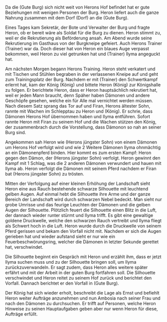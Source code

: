 Da die (Gute Burg) sich nicht weit von Herons Hof befindet hat er gute Beziehungen mit wenigen Personen der Burg.
Heron liefert auch die ganze Nahrung zusammen mit dem Dorf (Dorf) an die (Gute Burg).

Eines Tages kam Sekretär, der Bote und Verwalter der Burg und fragte Heron, ob er bereit wäre als Soldat für die Burg zu dienen.
Heron stimmt zu, weil er die Rekrutierung als Beförderung ansah.
Am Abend wurde seine Rekrutierung im Gasthaus von der Burgkneipe gefeiert.
Auch Herons Trainer (Trainer) war da. Doch dieser hat von Heron ein blaues Auge verpasst bekommen, weil Heron zu viel getrunken hat und (Trainer) Ilyma angeguckt hat.

Am nächsten Morgen begann Herons Training. Heron steht verkatert und mit Tischen und Stühlen begraben in der verlassenen Kneipe auf und geht zum Trainingsplatz der Burg.
Nachdem er mit (Trainer) den Schwertkampf erlernt hat, kam der König (König) und bittete Heron (König) zur Königshalle zu folgen.
Er berichtete Heron, dass er Heron hauptsächlich rekrutiert hat, weil er jeden Mann braucht,
denn Späher haben Dämonen und andere Geschöpfe gesehen, welche ein für Alle mal vernichtet werden müssen.
Nach diesem Satz sprang das Tor auf und Firan, Herons ältester Sohn, rannte mit Wachen im Schlepptau zu Heron und (König).
Er schrie, dass Dämonen Herons Hof übernommen haben und Ilyma entführen.
Sofort rannte Heron mit Firan zu seinem Hof und die Wachen stützen den König, der zusammenbrach durch die Vorstellung, dass Dämonon so nah an seiner Burg sind.

Angekommen sah Heron wie (Herons jüngster Sohn) von einem Dämonen um Herons Hof verfolgt wird und wie 2 Weitere Dämonen Ilyma ohnmächtig an ein Dämonenpferd binden.
Hier kommt es zum ersten Kampf: Heron gegen den Dämon, der (Herons jüngster Sohn) verfolgt. Heron gewinnt den Kampf mit 1 Schlag, was die 2 anderen Dämonen verwundert und hauen mit Ilyma ab.
Heron verfolgt die Dämonen mit seinem Pferd nachdem er Firan bat (Herons jüngster Sohn) zu trösten.

Mitten der Verfolgung auf einer kleinen Erhöhung der Landschaft sieht Heron eine aus Rauch bestehende schwarze Silhouette mit leuchtend gelben Augen.
Auf einmal hebt die Silhouette ihre Arme und der ganze Bereich der Landschaft wird durch schwarzen Nebel bedeckt.
Man sieht nur grobe Umrisse und das feurige Leuchten der Dämonen und die gelben Augen der Silhouette.
Plötzlich feuert die Silhouette einen Blitz in die Luft, der dannach wieder runter stürmt und Ilyma trifft.
Es gibt eine gewaltige goldene Druckwelle, welche den schwarzen Rauch vertreibt und Ilyma fliegt als Schwert hoch in die Luft.
Heron wurde durch die Druckwelle von seinem Pferd gerissen und bekam den Vorfall nicht mit.
Nachdem er sich die Augen gerieben hat und wieder aufstand sieht er nur wie ein Feuerbeschwörungsring, welcher die Dämonen in letzter Sekunde gerettet hat, verschwindet.

Die Silhouette beginnt ein Gespräch mit Heron und erzählt ihm, dass er jetzt Ilyma suchen muss und zu der Silhouette bringen soll,
um Ilyma zurückzuverwandeln.
Er sagt zudem, dass Heron alles weitere später erfährt und mit der Arbeit in der guten Burg fortfahren soll.
Die Silhouette verschwindet und Heron reitet zu seinem Hof zurück und berichtet den Vorfall.
Dannach berichtet er den Vorfall in (Gute Burg).

Der König hat sich wieder erholt, beschreibt die Lage als Ernst und befiehlt Heron weiter Aufträge anzunehmen und nun Ambosia nach seiner Frau
und nach den Dämonen zu durchsuchen.
Er trifft auf Personen, welche Heron Hinweise zu seinen Hauptaufgaben geben aber nur wenn Heron für diese, Aufträge erfüllt.

